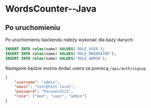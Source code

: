 # WordsCounter--Java

## Po uruchomieniu
Po uruchomieniu backendu należy wykonać dla bazy danych:
``` sql
INSERT INTO roles(name) VALUES('ROLE_USER');
INSERT INTO roles(name) VALUES('ROLE_MODERATOR');
INSERT INTO roles(name) VALUES('ROLE_ADMIN');
```

Następnie będzie można dodać usera za pomocą `/api/auth/signup`
``` json
{
    "username": "admin",
    "email": "test@test.local",
    "password": "Password123",
    "role": ["mod", "user", "admin"]
}
```